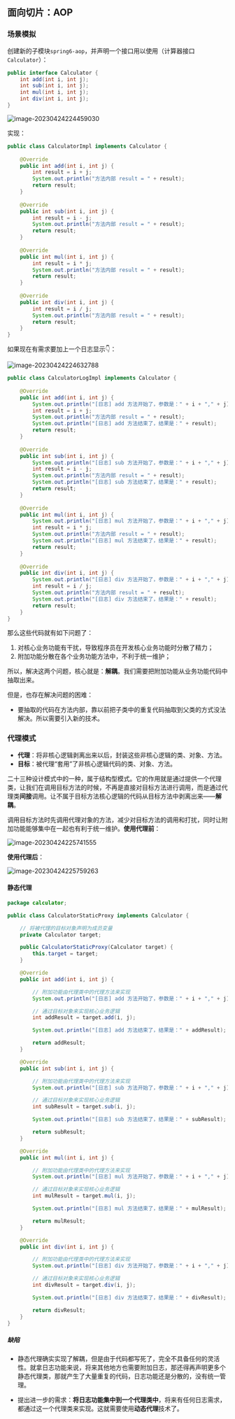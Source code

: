 ## 面向切片：AOP



### 场景模拟

创建新的子模块`spring6-aop`，并声明一个接口用以使用（计算器接口`Calculator`）：

```java
public interface Calculator {
    int add(int i, int j);
    int sub(int i, int j);
    int mul(int i, int j);
    int div(int i, int j);
}
```

![image-20230424224459030](spring-imgs/image-20230424224459030.png)

实现：

```java
public class CalculatorImpl implements Calculator {
    
    @Override
    public int add(int i, int j) {
        int result = i + j;
        System.out.println("方法内部 result = " + result);
        return result;
    }
    
    @Override
    public int sub(int i, int j) {
        int result = i - j;
        System.out.println("方法内部 result = " + result);
        return result;
    }
    
    @Override
    public int mul(int i, int j) {
        int result = i * j;
        System.out.println("方法内部 result = " + result);
        return result;
    }
    
    @Override
    public int div(int i, int j) {
        int result = i / j;
        System.out.println("方法内部 result = " + result);
        return result;
    }
}
```

如果现在有需求要加上一个日志显示👇：

![image-20230424224632788](spring-imgs/image-20230424224632788.png)

```java
public class CalculatorLogImpl implements Calculator {
    
    @Override
    public int add(int i, int j) {
        System.out.println("[日志] add 方法开始了，参数是：" + i + "," + j);
        int result = i + j;
        System.out.println("方法内部 result = " + result);
        System.out.println("[日志] add 方法结束了，结果是：" + result);
        return result;
    }
    
    @Override
    public int sub(int i, int j) {
        System.out.println("[日志] sub 方法开始了，参数是：" + i + "," + j);
        int result = i - j;
        System.out.println("方法内部 result = " + result);
        System.out.println("[日志] sub 方法结束了，结果是：" + result);
        return result;
    }
    
    @Override
    public int mul(int i, int j) {
        System.out.println("[日志] mul 方法开始了，参数是：" + i + "," + j);
        int result = i * j;
        System.out.println("方法内部 result = " + result);
        System.out.println("[日志] mul 方法结束了，结果是：" + result);
        return result;
    }
    
    @Override
    public int div(int i, int j) {
        System.out.println("[日志] div 方法开始了，参数是：" + i + "," + j);
        int result = i / j;
        System.out.println("方法内部 result = " + result);
        System.out.println("[日志] div 方法结束了，结果是：" + result);
        return result;
    }
}
```

那么这些代码就有如下问题了：

1. 对核心业务功能有干扰，导致程序员在开发核心业务功能时分散了精力；
2. 附加功能分散在各个业务功能方法中，不利于统一维护；

所以，解决这两个问题，核心就是：**解耦**。我们需要把附加功能从业务功能代码中抽取出来。

但是，也存在解决问题的困难：

- 要抽取的代码在方法内部，靠以前把子类中的重复代码抽取到父类的方式没法解决。所以需要引入新的技术。



### 代理模式

- **代理**：将非核心逻辑剥离出来以后，封装这些非核心逻辑的类、对象、方法。
- **目标**：被代理“套用”了非核心逻辑代码的类、对象、方法。

二十三种设计模式中的一种，属于结构型模式。它的作用就是通过提供一个代理类，让我们在调用目标方法的时候，不再是直接对目标方法进行调用，而是通过代理类**间接**调用。让不属于目标方法核心逻辑的代码从目标方法中剥离出来——**解耦**。

调用目标方法时先调用代理对象的方法，减少对目标方法的调用和打扰，同时让附加功能能够集中在一起也有利于统一维护。**使用代理前**：

![image-20230424225741555](spring-imgs/image-20230424225741555.png)

**使用代理后**：

![image-20230424225759263](spring-imgs/image-20230424225759263.png)



#### 静态代理

```java
package calculator;

public class CalculatorStaticProxy implements Calculator {

    // 将被代理的目标对象声明为成员变量
    private Calculator target;

    public CalculatorStaticProxy(Calculator target) {
        this.target = target;
    }

    @Override
    public int add(int i, int j) {

        // 附加功能由代理类中的代理方法来实现
        System.out.println("[日志] add 方法开始了，参数是：" + i + "," + j);

        // 通过目标对象来实现核心业务逻辑
        int addResult = target.add(i, j);

        System.out.println("[日志] add 方法结束了，结果是：" + addResult);

        return addResult;
    }

    @Override
    public int sub(int i, int j) {

        // 附加功能由代理类中的代理方法来实现
        System.out.println("[日志] sub 方法开始了，参数是：" + i + "," + j);

        // 通过目标对象来实现核心业务逻辑
        int subResult = target.sub(i, j);

        System.out.println("[日志] sub 方法结束了，结果是：" + subResult);

        return subResult;
    }

    @Override
    public int mul(int i, int j) {

        // 附加功能由代理类中的代理方法来实现
        System.out.println("[日志] mul 方法开始了，参数是：" + i + "," + j);

        // 通过目标对象来实现核心业务逻辑
        int mulResult = target.mul(i, j);

        System.out.println("[日志] mul 方法结束了，结果是：" + mulResult);

        return mulResult;
    }

    @Override
    public int div(int i, int j) {

        // 附加功能由代理类中的代理方法来实现
        System.out.println("[日志] div 方法开始了，参数是：" + i + "," + j);

        // 通过目标对象来实现核心业务逻辑
        int divResult = target.div(i, j);

        System.out.println("[日志] div 方法结束了，结果是：" + divResult);

        return divResult;
    }
}
```

##### 缺陷

- 静态代理确实实现了解耦，但是由于代码都写死了，完全不具备任何的灵活性。就拿日志功能来说，将来其他地方也需要附加日志，那还得再声明更多个静态代理类，那就产生了大量重复的代码，日志功能还是分散的，没有统一管理。


- 提出进一步的需求：**将日志功能集中到一个代理类中**，将来有任何日志需求，都通过这一个代理类来实现。这就需要使用**动态代理**技术了。